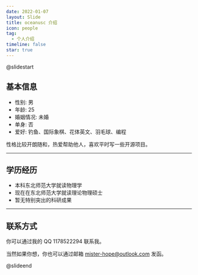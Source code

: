 ```yaml
---
date: 2022-01-07
layout: Slide
title: oceanusc 介绍
icon: people
tag:
  - 个人介绍
timeline: false
star: true
---
```


@slidestart

<!-- .element: class="r-fit-text" -->

## 基本信息

- 性别: 男
- 年龄: 25
- 婚姻情况: 未婚
- 单身: 否
- 爱好: 钓鱼、国际象棋、花体英文、羽毛球、编程

性格比较开朗随和，热爱帮助他人，喜欢平时写一些开源项目。

---

## 学历经历

- 本科东北师范大学就读物理学
- 现在在东北师范大学就读理论物理硕士
- 暂无特别突出的科研成果

---

## 联系方式

你可以通过我的 QQ 1178522294 联系我。

当然如果你想，你也可以通过邮箱 [mister-hope@outlook.com](mailto:mister-hope@outlook.com) 发函。

@slideend
